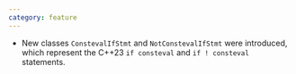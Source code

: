 ```yaml
---
category: feature
---
```

* New classes `ConstevalIfStmt` and `NotConstevalIfStmt` were introduced, which represent the C++23 `if consteval` and `if ! consteval` statements.
